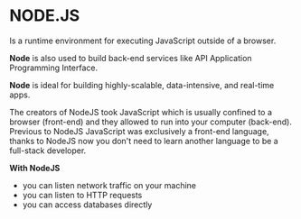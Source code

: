 # NODE.JS
Is a runtime environment for executing JavaScript outside of a browser.

**Node** is also used to build back-end services like API Application Programming Interface.

**Node** is ideal for building highly-scalable, data-intensive, and real-time apps.

The creators of NodeJS took JavaScript which is usually confined to a browser (front-end) and they allowed to run into your computer (back-end). Previous to NodeJS JavaScript was exclusively a front-end language, thanks to NodeJS now you don't need to learn another language to be a full-stack developer.

**With NodeJS**
- you can listen network traffic on your machine 
- you can listen to HTTP requests
- you can access databases directly